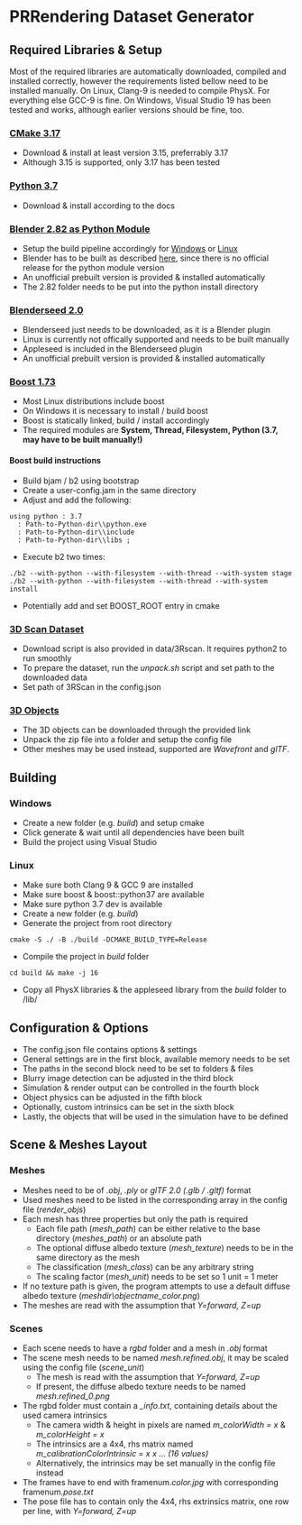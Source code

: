 # PRRendering Dataset Generator

## Required Libraries & Setup
Most of the required libraries are automatically downloaded, compiled and installed correctly, however the requirements listed bellow need to be installed manually. On Linux, Clang-9 is needed to compile PhysX. For everything else GCC-9 is fine. On Windows, Visual Studio 19 has been tested and works, although earlier versions should be fine, too.

### [CMake 3.17](https://cmake.org/download/)
- Download & install at least version 3.15, preferrably 3.17
- Although 3.15 is supported, only 3.17 has been tested

### [Python 3.7](https://www.python.org/downloads/release/python-377/)
- Download & install according to the docs

### [Blender 2.82 as Python Module](https://wiki.blender.org/wiki/Building_Blender)
- Setup the build pipeline accordingly for [Windows](https://wiki.blender.org/wiki/Building_Blender/Windows) or [Linux](https://wiki.blender.org/wiki/Building_Blender/Linux)
- Blender has to be built as described [here](https://wiki.blender.org/wiki/Building_Blender/Other/BlenderAsPyModule), since there is no official release for the python module version
- An unofficial prebuilt version is provided & installed automatically
- The 2.82 folder needs to be put into the python install directory

### [Blenderseed 2.0](https://github.com/appleseedhq/blenderseed/releases)
- Blenderseed just needs to be downloaded, as it is a Blender plugin 
- Linux is currently not offically supported and needs to be built manually
- Appleseed is included in the Blenderseed plugin
- An unofficial prebuilt version is provided & installed automatically

### [Boost 1.73](https://www.boost.org/)
- Most Linux distributions include boost
- On Windows it is necessary to install / build boost
- Boost is statically linked, build / install accordingly
- The required modules are **System, Thread, Filesystem, Python (3.7, may have to be built manually!)**
#### Boost build instructions
- Build bjam / b2 using bootstrap
- Create a user-config.jam in the same directory
- Adjust and add the following:
```
using python : 3.7 
  : Path-to-Python-dir\\python.exe
  : Path-to-Python-dir\\include
  : Path-to-Python-dir\\libs ;
```
- Execute b2 two times:
```
./b2 --with-python --with-filesystem --with-thread --with-system stage
./b2 --with-python --with-filesystem --with-thread --with-system install
```
- Potentially add and set BOOST_ROOT entry in cmake

### [3D Scan Dataset](https://waldjohannau.github.io/RIO/)
- Download script is also provided in data/3Rscan. It requires python2 to run smoothly
- To prepare the dataset, run the _unpack.<span></span>sh_ script and set path to the downloaded data
- Set path of 3RScan in the config.json

### [3D Objects](https://www.alexanderepple.de/pr-rendering-objects-download/)
- The 3D objects can be downloaded through the provided link
- Unpack the zip file into a folder and setup the config file
- Other meshes may be used instead, supported are _Wavefront_ and _glTF_.

## Building

### Windows
- Create a new folder (e.g. _build_) and setup cmake
- Click generate & wait until all dependencies have been built
- Build the project using Visual Studio

### Linux
- Make sure both Clang 9 & GCC 9 are installed
- Make sure boost & boost::python37 are available
- Make sure python 3.7 dev is available
- Create a new folder (e.g. _build_)
- Generate the project from root directory
```shell
cmake -S ./ -B ./build -DCMAKE_BUILD_TYPE=Release
```
- Compile the project in _build_ folder
```shell
cd build && make -j 16
```
- Copy all PhysX libraries & the appleseed library from the _build_ folder to /lib/

## Configuration & Options
- The config.json file contains options & settings
- General settings are in the first block, available memory needs to be set
- The paths in the second block need to be set to folders & files
- Blurry image detection can be adjusted in the third block
- Simulation & render output can be controlled in the fourth block
- Object physics can be adjusted in the fifth block
- Optionally, custom intrinsics can be set in the sixth block
- Lastly, the objects that will be used in the simulation have to be defined

## Scene & Meshes Layout

### Meshes
- Meshes need to be of _.obj_, _.ply_ or _glTF 2.0 (.glb / .gltf)_ format
- Used meshes need to be listed in the corresponding array in the config file (_render\_objs_)
- Each mesh has three properties but only the path is required
    - Each file path (_mesh\_path_) can be either relative to the base directory (_meshes\_path_) or an absolute path
    - The optional diffuse albedo texture (_mesh\_texture_) needs to be in the same directory as the mesh
    - The classification (_mesh\_class_) can be any arbitrary string
    - The scaling factor (_mesh\_unit_) needs to be set so 1 unit = 1 meter
- If no texture path is given, the program attempts to use a default diffuse albedo texture (_meshdir\objectname\_color.png_)
- The meshes are read with the assumption that _Y=forward, Z=up_

### Scenes
- Each scene needs to have a _rgbd_ folder and a mesh in _.obj_ format
- The scene mesh needs to be named _mesh.refined.obj_, it may be scaled using the config file (_scene\_unit_)
    - The mesh is read with the assumption that _Y=forward, Z=up_
    - If present, the diffuse albedo texture needs to be named _mesh.refined\_0.png_
- The rgbd folder must contain a _\_info.txt_, containing details about the used camera intrinsics
    - The camera width & height in pixels are named _m\_colorWidth = x_ & _m\_colorHeight = x_
    - The intrinsics are a 4x4, rhs matrix named _m\_calibrationColorIntrinsic = x x ... (16 values)_
    - Alternatively, the intrinsics may be set manually in the config file instead
- The frames have to end with framenum\._color.jpg_ with corresponding framenum\._pose.txt_
- The pose file has to contain only the 4x4, rhs extrinsics matrix, one row per line, with _Y=forward, Z=up_
